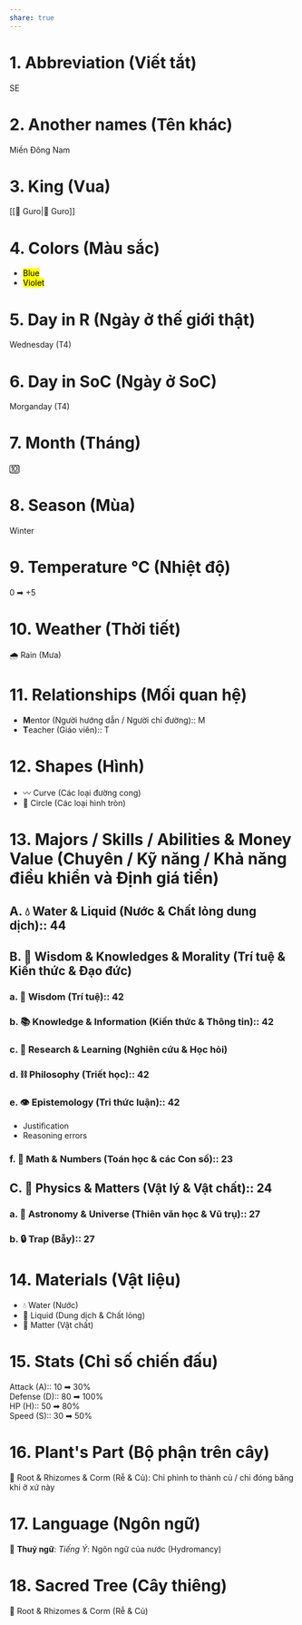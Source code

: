 ```yaml
---  
share: true  
---  
```

# 1. Abbreviation (Viết tắt)  
  
SE  
  
# 2. Another names (Tên khác)  
  
Miền Đông Nam  
  
# 3. King (Vua)  
  
[[💙 Guro|💙 Guro]]  
  
# 4. Colors (Màu sắc)  
  
- <mark class="hltr-blue-sky">Blue</mark>  
- <mark class="hltr-violet-periwinkle">Violet</mark>  
  
# 5. Day in R (Ngày ở thế giới thật)  
  
Wednesday (T4)  
  
# 6. Day in SoC (Ngày ở SoC)  
  
Morganday (T4)  
  
# 7. Month (Tháng)  
  
🔟  
  
# 8. Season (Mùa)  
  
Winter  
  
# 9. Temperature °C (Nhiệt độ)  
  
0 ➡ +5  
  
# 10. Weather (Thời tiết)  
  
🌧️ Rain (Mưa)  
  
# 11. Relationships (Mối quan hệ)  
  
- **M**entor (Người hướng dẫn / Người chỉ đường):: M  
- **T**eacher (Giáo viên):: T  
  
# 12. Shapes (Hình)  
  
- 〰️ Curve (Các loại đường cong)  
- 🔵 Circle (Các loại hình tròn)  
  
  
# 13. Majors / Skills / Abilities & Money Value (Chuyên / Kỹ năng / Khả năng điều khiển và Định giá tiền)  
  
## A. 💧 Water & Liquid (Nước & Chất lỏng dung dịch):: 44  
  
## B. 🧠 Wisdom & Knowledges & Morality (Trí tuệ & Kiến thức & Đạo đức)  
  
### a. 🧠 Wisdom (Trí tuệ):: 42  
### b. 📚 Knowledge & Information (Kiến thức & Thông tin):: 42  
### c. 🔎 Research & Learning (Nghiên cứu & Học hỏi)  
### d. ⛓️ Philosophy (Triết học):: 42  
### e. 👁️ Epistemology (Tri thức luận):: 42  
- Justification  
- Reasoning errors  
### f. 🧮 Math & Numbers (Toán học & các Con số):: 23  
  
## C. 🧬 Physics & Matters (Vật lý & Vật chất):: 24  
  
### a. 🌌 Astronomy & Universe (Thiên văn học & Vũ trụ):: 27  
### b. 🔒 Trap (Bẫy):: 27  
  
# 14. Materials (Vật liệu)  
  
- 💧 Water (Nước)  
- 🧴 Liquid (Dung dịch & Chất lỏng)  
- 🧬 Matter (Vật chất)  
  
# 15. Stats (Chỉ số chiến đấu)  
  
Attack (A):: 10 ➡ 30%  
Defense (D):: 80 ➡ 100%  
HP (H):: 50 ➡ 80%  
Speed (S):: 30 ➡ 50%  
  
# 16. Plant's Part (Bộ phận trên cây)  
  
🥕 Root & Rhizomes & Corm (Rễ & Củ): Chỉ phình to thành củ / chỉ đóng băng khi ở xứ này  
  
# 17. Language (Ngôn ngữ)  
  
👻 **Thuỷ ngữ**: *Tiếng Ý*: Ngôn ngữ của nước (Hydromancy)  
  
# 18. Sacred Tree (Cây thiêng)  
  
🥕 Root & Rhizomes & Corm (Rễ & Củ)